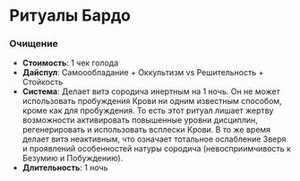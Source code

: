 # Ритуалы Бардо
### Очищение

- **Стоимость**: 1 чек голода
- **Дайспул**: Самоообладание + Оккультизм vs Решительность + Стойкость
- **Система**: Делает витэ сородича инертным на 1 ночь. Он не может использовать пробуждения Крови ни одним известным способом, кроме как для пробуждения. То есть этот ритуал лишает жертву возможности активировать повышенные уровни дисциплин, регенерировать и использовать всплески Крови. В то же время делает витэ неактивным, что означает тотальное ослабление Зверя и проявлений особенностей натуры сородича (невосприимчивость к Безумию и Побуждению).
- **Длительность**: 1 ночь